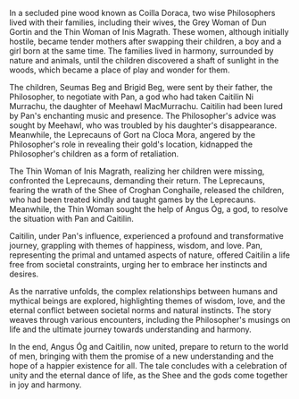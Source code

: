 In a secluded pine wood known as Coilla Doraca, two wise Philosophers lived with their families, including their wives, the Grey Woman of Dun Gortin and the Thin Woman of Inis Magrath. These women, although initially hostile, became tender mothers after swapping their children, a boy and a girl born at the same time. The families lived in harmony, surrounded by nature and animals, until the children discovered a shaft of sunlight in the woods, which became a place of play and wonder for them.

The children, Seumas Beg and Brigid Beg, were sent by their father, the Philosopher, to negotiate with Pan, a god who had taken Caitilin Ni Murrachu, the daughter of Meehawl MacMurrachu. Caitilin had been lured by Pan's enchanting music and presence. The Philosopher's advice was sought by Meehawl, who was troubled by his daughter's disappearance. Meanwhile, the Leprecauns of Gort na Cloca Mora, angered by the Philosopher's role in revealing their gold's location, kidnapped the Philosopher's children as a form of retaliation.

The Thin Woman of Inis Magrath, realizing her children were missing, confronted the Leprecauns, demanding their return. The Leprecauns, fearing the wrath of the Shee of Croghan Conghaile, released the children, who had been treated kindly and taught games by the Leprecauns. Meanwhile, the Thin Woman sought the help of Angus Óg, a god, to resolve the situation with Pan and Caitilin.

Caitilin, under Pan's influence, experienced a profound and transformative journey, grappling with themes of happiness, wisdom, and love. Pan, representing the primal and untamed aspects of nature, offered Caitilin a life free from societal constraints, urging her to embrace her instincts and desires.

As the narrative unfolds, the complex relationships between humans and mythical beings are explored, highlighting themes of wisdom, love, and the eternal conflict between societal norms and natural instincts. The story weaves through various encounters, including the Philosopher's musings on life and the ultimate journey towards understanding and harmony.

In the end, Angus Óg and Caitilin, now united, prepare to return to the world of men, bringing with them the promise of a new understanding and the hope of a happier existence for all. The tale concludes with a celebration of unity and the eternal dance of life, as the Shee and the gods come together in joy and harmony.